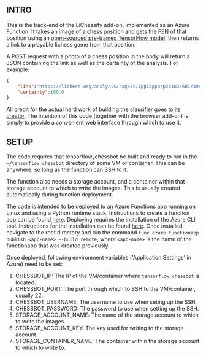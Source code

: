 ## INTRO

This is the back-end of the LiChessify add-on, implemented as an Azure Function.
It takes an image of a chess position and gets the FEN of that position using
an [open-sourced pre-trained TensorFlow model](https://github.com/Elucidation/tensorflow_chessbot),
then returns a link to a playable lichess game from that position.

A POST request with a photo of a chess position in the body will return a JSON
containing the link as well as the certainty of the analysis. For example:

```json
{
    "link":"https://lichess.org/analysis/r2qk2r/1pp1bppp/p2p1n2/6B1/3QP3/2N5/PPP2PPP/R3K2R",
    "certainty":100.0
}
```

All credit for the actual hard work of building the classifier goes to its [creator](https://github.com/Elucidation). 
The intention of this code (together with the browser add-on) is simply to 
provide a convenient web interface through which to use it.

## SETUP

The code requires that tensorflow_chessbot be built and ready to run in the
`~/tensorflow_chessbot` directory of some VM or container. This can be anywhere,
so long as the function can SSH to it.

The function also needs a storage account, and a container within that storage
account to which to write the images. This is usually created automatically
during function deployment.

The code is intended to be deployed to an Azure Functions app running on Linux and using a Python runtime stack. Instructions to create a function app can be found [here](https://docs.microsoft.com/en-us/azure/azure-functions/functions-create-first-function-python#create-a-function-app-in-azure). Deploying requires the installation of the Azure CLI tool. Instructions for the installation can be found [here](https://docs.microsoft.com/en-us/cli/azure/install-azure-cli?view=azure-cli-latest). Once installed, navigate to the root directory and run the command `func azure functionapp publish <app-name> --build remote`, where `<app-name>` is the name of the functionapp that was created previously.

Once deployed, following environment variables ('Application Settings' in Azure)
need to be set:

1. CHESSBOT_IP: The IP of the VM/container where `tensorflow_chessbot` is located.
2. CHESSBOT_PORT: The port through which to SSH to the VM/container, usually 22.
3. CHESSBOT_USERNAME: The username to use when seting up the SSH.
4. CHESSBOT_PASSWORD: The password to use when setting up the SSH.
5. STORAGE_ACCOUNT_NAME: The name of the storage account to which to write the images.
6. STORAGE_ACCOUNT_KEY: The key used for writing to the storage account.
7. STORAGE_CONTAINER_NAME: The container within the storage account to which to write to.